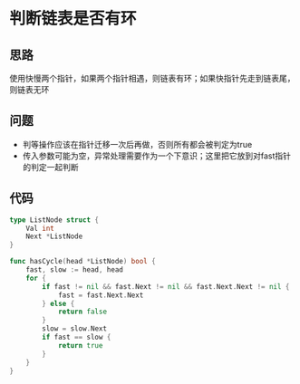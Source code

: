 # 判断链表是否有环


## 思路

使用快慢两个指针，如果两个指针相遇，则链表有环；如果快指针先走到链表尾，则链表无环

## 问题

* 判等操作应该在指针迁移一次后再做，否则所有都会被判定为true
* 传入参数可能为空，异常处理需要作为一个下意识；这里把它放到对fast指针的判定一起判断

## 代码

```go
type ListNode struct {
    Val int
    Next *ListNode
}

func hasCycle(head *ListNode) bool {
    fast, slow := head, head
    for {
        if fast != nil && fast.Next != nil && fast.Next.Next != nil {
            fast = fast.Next.Next
        } else {
            return false
        }
        slow = slow.Next
        if fast == slow {
            return true
        }
    }
}
```


